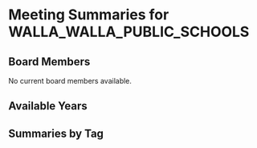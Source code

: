 # Meeting Summaries for WALLA_WALLA_PUBLIC_SCHOOLS

## Board Members

No current board members available.

## Available Years

## Summaries by Tag
